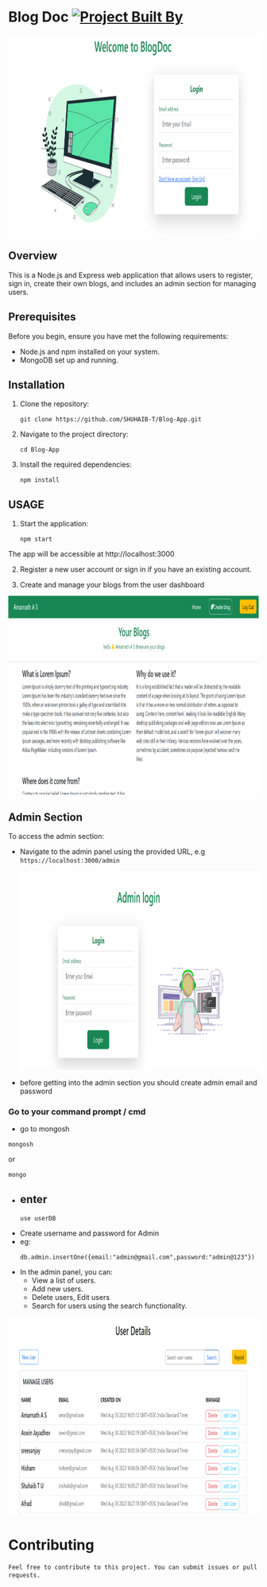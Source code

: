 # Blog Doc [![Project Built By](https://img.shields.io/badge/Project%20Built%20by-%20shuhaib_t_u-brightgreen.svg)](https://shuhaib-t.github.io/)
<p align="center">
  <img height="400" width="auto" src="https://github.com/SHUHAIB-T/Blog-App/blob/master/public/images/login%20page.png">
</p>

## Overview

This is a Node.js and Express web application that allows users to register, sign in, create their own blogs, and includes an admin section for managing users.

## Prerequisites

Before you begin, ensure you have met the following requirements:

- Node.js and npm installed on your system.
- MongoDB set up and running.

## Installation

1. Clone the repository:

   ```
   git clone https://github.com/SHUHAIB-T/Blog-App.git
   ```
2. Navigate to the project directory:
    ```
    cd Blog-App
    ```
3. Install the required dependencies:

    ```
    npm install
    ```
## USAGE
1. Start the application:

    ```
    npm start
    ```
The app will be accessible at http://localhost:3000

2. Register a new user account or sign in if you have an existing account.

3. Create and manage your blogs from the user dashboard
   <p align="center">
  <img height="400" width="auto" src="https://github.com/SHUHAIB-T/Blog-App/blob/master/public/images/home%20Page.png">
</p>

## Admin Section
To access the admin section:
- Navigate to the admin panel using the provided URL, e.g `https://localhost:3000/admin`
  <p align="center">
  <img height="400" width="auto" src="https://github.com/SHUHAIB-T/Blog-App/blob/master/public/images/admin_login.png">
</p>

- before getting into the admin section you should create admin email and password
### Go to your command prompt / cmd
- go to mongosh 
 
```
mongosh
```
or
```
mongo
```
- enter
  -
    ```
    use userDB
    ```
- Create username and password for Admin
- eg:
    ```
    db.admin.insertOne({email:"admin@gmail.com",password:"admin@123"})
    ```
- In the admin panel, you can: <br>
  - View a list of users.
  - Add new users.
  - Delete users, Edit users
  - Search for users using the search functionality.
 <p align="center">
  <img height="400" width="auto" src="https://github.com/SHUHAIB-T/Blog-App/blob/master/public/images/admin%20landing%20page.png">
</p>
  
  # Contributing
 	Feel free to contribute to this project. You can submit issues or pull requests.
